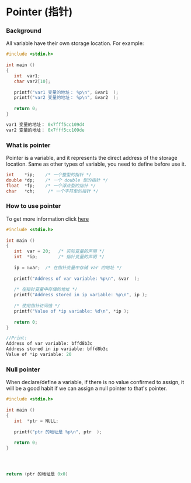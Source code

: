 # Pointer \(指针\)

### Background

All variable have their own storage location. For example:

```c
#include <stdio.h>
 
int main ()
{
   int  var1;
   char var2[10];
 
   printf("var1 变量的地址： %p\n", &var1  );
   printf("var2 变量的地址： %p\n", &var2  );
 
   return 0;
}

var1 变量的地址： 0x7fff5cc109d4
var2 变量的地址： 0x7fff5cc109de
```

### What is pointer

Pointer is a variable, and it represents the direct address of the storage location. Same as other types of variable, you need to define before use it.

```c
int    *ip;    /* 一个整型的指针 */
double *dp;    /* 一个 double 型的指针 */
float  *fp;    /* 一个浮点型的指针 */
char   *ch;     /* 一个字符型的指针 */
```

### How to use pointer

To get more information click [here](declaring-initializing-and-using-a-pointer-variable-in-c.md)

```c
#include <stdio.h>
 
int main ()
{
   int  var = 20;   /* 实际变量的声明 */
   int  *ip;        /* 指针变量的声明 */
 
   ip = &var;  /* 在指针变量中存储 var 的地址 */
 
   printf("Address of var variable: %p\n", &var  );
 
   /* 在指针变量中存储的地址 */
   printf("Address stored in ip variable: %p\n", ip );
 
   /* 使用指针访问值 */
   printf("Value of *ip variable: %d\n", *ip );
 
   return 0;
}

//Print:
Address of var variable: bffd8b3c
Address stored in ip variable: bffd8b3c
Value of *ip variable: 20
```

### Null pointer

When declare/define a variable, if there is no value confirmed to assign, it will be a good habit if we can assign a null pointer to that's pointer.

```c
#include <stdio.h>
 
int main ()
{
   int  *ptr = NULL;
 
   printf("ptr 的地址是 %p\n", ptr  );
 
   return 0;
}




return (ptr 的地址是 0x0)
```



